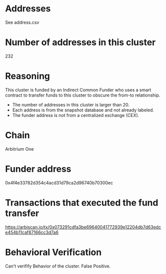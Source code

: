 # Addresses

See address.csv

# Number of addresses in this cluster

232

# Reasoning

This cluster is funded by an Indirect Common Funder who uses a smart contract to transfer funds to this cluster to obscure the from-to relationship.

- The number of addresses in this cluster is larger than 20.
- Each address is from the snapshot database and not already labeled.
- The funder address is not from a centralized exchange (CEX).

# Chain

Arbitrium One

# Funder address

0x4f4e33782d354c4acd31d79ca2d96740b70300ec

# Transactions that executed the fund transfer

https://arbiscan.io/tx/0x073291cdfa3be69640041772939e12204db7d63edce454b11caf87166cc3d7a6

# Behavioral Verification

Can't verifify Behavior of the cluster. False Positive.
